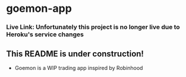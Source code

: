 # goemon-app

### Live Link: Unfortunately this project is no longer live due to Heroku's service changes

## This README is under construction!
- Goemon is a WIP trading app inspired by Robinhood

[Goemon]: https://goemon-app.herokuapp.com/
